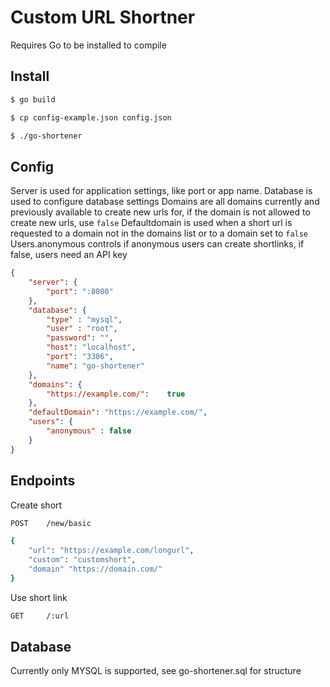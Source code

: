 # Custom URL Shortner

Requires Go to be installed to compile

## Install
```bash
$ go build
```
```bash
$ cp config-example.json config.json
```
```bash
$ ./go-shortener
```

## Config
Server is used for application settings, like port or app name.
Database is used to configure database settings
Domains are all domains currently and previously available to create new urls for, if the domain is not allowed to create new urls, use `false`
Defaultdomain is used when a short url is requested to a domain not in the domains list or to a domain set to `false`
Users.anonymous controls if anonymous users can create shortlinks, if false, users need an API key

```json
{
    "server": {
        "port": ":8080"
    },
    "database": {
        "type" : "mysql",
        "user" : "root",
        "password": "",
        "host": "localhost",
        "port": "3306",
        "name": "go-shortener"
    },
    "domains": {
        "https://example.com/":    true
    },
    "defaultDomain": "https://example.com/",
    "users": {
        "anonymous" : false
    }
}
```

## Endpoints
Create short
```bash
POST    /new/basic

{
    "url": "https://example.com/longurl",
    "custom": "customshort",
    "domain" "https://domain.com/"
}
```

Use short link
```bash
GET     /:url
```

## Database

Currently only MYSQL is supported, see go-shortener.sql for structure
